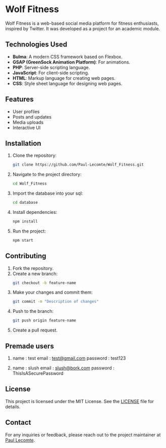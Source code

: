 
# Wolf Fitness

Wolf Fitness is a web-based social media platform for fitness enthusiasts, inspired by Twitter. It was developed as a project for an academic module.

## Technologies Used

- **Bulma**: A modern CSS framework based on Flexbox.
- **GSAP (GreenSock Animation Platform)**: For animations.
- **PHP**: Server-side scripting language.
- **JavaScript**: For client-side scripting.
- **HTML**: Markup language for creating web pages.
- **CSS**: Style sheet language for designing web pages.

## Features

- User profiles
- Posts and updates
- Media uploads
- Interactive UI

## Installation

1. Clone the repository:
   ```sh
   git clone https://github.com/Paul-Lecomte/Wolf_Fitness.git
   ```
2. Navigate to the project directory:
   ```sh
   cd Wolf_Fitness
   ```
3. Import the database into your sql:
   ```sh
   cd database
   ```
4. Install dependencies:
   ```sh
   npm install
   ```
5. Run the project:
   ```sh
   npm start
   ```

## Contributing

1. Fork the repository.
2. Create a new branch:
   ```sh
   git checkout -b feature-name
   ```
3. Make your changes and commit them:
   ```sh
   git commit -m "Description of changes"
   ```
4. Push to the branch:
   ```sh
   git push origin feature-name
   ```
5. Create a pull request.

## Premade users

1. name : test
   email : test@gmail.com
   password : test123

2. name : slush
   email : slush@bork.com
   password : ThisIsASecurePassword

## License

This project is licensed under the MIT License. See the [LICENSE](LICENSE) file for details.

## Contact

For any inquiries or feedback, please reach out to the project maintainer at [Paul Lecomte](https://github.com/Paul-Lecomte).
